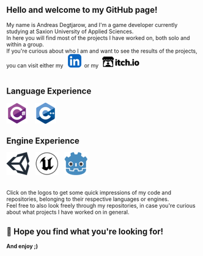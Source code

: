 ## Hello and welcome to my GitHub page!

My name is Andreas Degtjarow, and I'm a game developer currently studying at Saxion University of Applied Sciences.<br>
In here you will find most of the projects I have worked on, both solo and within a group.<br>
If you're curious about who I am and want to see the results of the projects, you can visit either my&nbsp;&nbsp;
<a href="https://www.linkedin.com/in/andreas-degtjarow-1a237a269/" target="_blank" rel="noreferrer"> <img src="https://github.com/Andruchne/Andruchne/blob/main/Logos/LinkedIn.svg" alt="linkedin" width="35" height="35"/></a>&nbsp;
or my&nbsp;
<a href="https://andreas-degtjarow.itch.io" target="_blank" rel="noreferrer"><picture><source media="(prefers-color-scheme: dark)" srcset="https://github.com/Andruchne/Andruchne/blob/main/Logos/itchioWhite.svg"><img alt="itchio" width="100" height="30" src="https://github.com/Andruchne/Andruchne/blob/main/Logos/itchioBlack.svg"></picture></a>
<br><br>
## Language Experience
<a href="https://github.com/Andruchne/CMGoTime-Project-Show-Off/blob/main/Project-Show-Off/Assets/Scripts/Fencing%20Game/Pirate/ImprovedFencingEnemy.cs" target="_blank" rel="noreferrer"> <img src="https://github.com/Andruchne/Andruchne/blob/main/Logos/csharp.svg" alt="csharp" width="55" height="55"/></a>&nbsp;&nbsp;&nbsp;&nbsp;
<a href="https://github.com/Andruchne/Battle-Rounds/blob/main/Assignment/scoreBoard.cpp" target="_blank" rel="noreferrer"> <img src="https://github.com/Andruchne/Andruchne/blob/main/Logos/cplusplus.svg" alt="cplusplus" width="55" height="55"/></a>

## Engine Experience
<a href="https://github.com/Andruchne/Tower-Defense-Software-Architecture" target="_blank" rel="noreferrer"><picture><source media="(prefers-color-scheme: dark)" srcset="https://github.com/Andruchne/Andruchne/blob/main/Logos/unityWhite.svg"><img alt="icon1" width="60" height="60" src="https://github.com/Andruchne/Andruchne/blob/main/Logos/unityBlack.svg"></picture></a>&nbsp;&nbsp;&nbsp;
<a href="https://github.com/CodyI20/Maestro-WindTurbine-MaintenanceSim" target="_blank" rel="noreferrer"><picture><source media="(prefers-color-scheme: dark)" srcset="https://github.com/Andruchne/Andruchne/blob/main/Logos/unrealWhite.svg"><img alt="icon1" width="60" height="60" src="https://github.com/Andruchne/Andruchne/blob/main/Logos/unrealBlack.svg"></picture></a>&nbsp;&nbsp;&nbsp;
<a href="https://github.com/Andruchne/Sealed-Minor-Skilled" target="_blank" rel="noreferrer"> <img src="https://github.com/Andruchne/Andruchne/blob/main/Logos/godot.svg" alt="godot" width="60" height="60"/></a> 
<br><br><br>
Click on the logos to get some quick impressions of my code and repositories, belonging to their respective languages or engines.<br>
Feel free to also look freely through my repositories, in case you're curious about what projects I have worked on in general.

## &#127861; Hope you find what you're looking for!
**And enjoy ;)**

<!--
**Andruchne/Andruchne** is a ✨ _special_ ✨ repository because its `README.md` (this file) appears on your GitHub profile.

Here are some ideas to get you started:

- 🔭 I’m currently working on ...
- 🌱 I’m currently learning ...
- 👯 I’m looking to collaborate on ...
- 🤔 I’m looking for help with ...
- 💬 Ask me about ...
- 📫 How to reach me: ...
- 😄 Pronouns: ...
- ⚡ Fun fact: ...
-->
